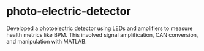 # photo-electric-detector
Developed a photoelectric detector using LEDs and amplifiers to measure health metrics like BPM. This involved signal amplification, CAN conversion, and manipulation with MATLAB.
